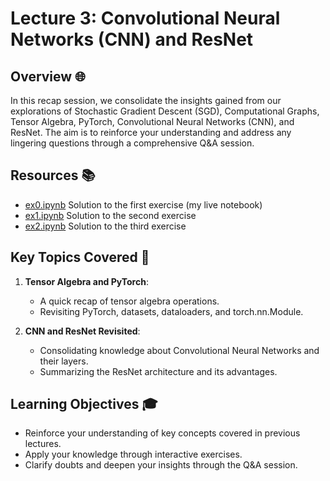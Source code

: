 # Lecture 3: Convolutional Neural Networks (CNN) and ResNet

## Overview 🌐

In this recap session, we consolidate the insights gained from our explorations of Stochastic Gradient Descent (SGD), Computational Graphs, Tensor Algebra, PyTorch, Convolutional Neural Networks (CNN), and ResNet. The aim is to reinforce your understanding and address any lingering questions through a comprehensive Q&A session.

## Resources 📚

- [ex0.ipynb](./ex0.ipynb) Solution to the first exercise (my live notebook)
- [ex1.ipynb](./ex1.ipynb) Solution to the second exercise
- [ex2.ipynb](./ex2.ipynb) Solution to the third exercise

## Key Topics Covered 🧠

1. **Tensor Algebra and PyTorch**:
    - A quick recap of tensor algebra operations.
    - Revisiting PyTorch, datasets, dataloaders, and torch.nn.Module.

2. **CNN and ResNet Revisited**:
    - Consolidating knowledge about Convolutional Neural Networks and their layers.
    - Summarizing the ResNet architecture and its advantages.


## Learning Objectives 🎓

- Reinforce your understanding of key concepts covered in previous lectures.
- Apply your knowledge through interactive exercises.
- Clarify doubts and deepen your insights through the Q&A session.
